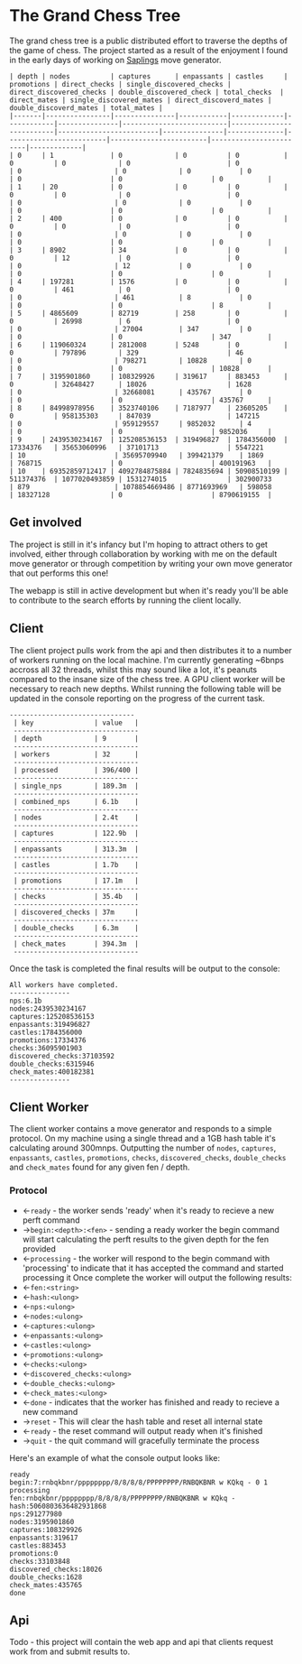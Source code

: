 # The Grand Chess Tree
The grand chess tree is a public distributed effort to traverse the depths of the game of chess. The project started as a result of the enjoyment I found in the early days of working on [Saplings](https://github.com/Timmoth/Sapling) move generator. 


```
| depth | nodes          | captures      | enpassants | castles     | promotions | direct_checks | single_discovered_checks | direct_discovered_checks | double_discovered_check | total_checks  | direct_mates | single_discovered_mates | direct_discoverd_mates | double_discoverd_mates | total_mates |
|-------|----------------|---------------|------------|-------------|------------|---------------|--------------------------|--------------------------|-------------------------|---------------|--------------|-------------------------|------------------------|------------------------|-------------|
| 0     | 1              | 0             | 0          | 0           | 0          | 0             | 0                        | 0                        | 0                       | 0             | 0            | 0                       | 0                      | 0                      | 0           |
| 1     | 20             | 0             | 0          | 0           | 0          | 0             | 0                        | 0                        | 0                       | 0             | 0            | 0                       | 0                      | 0                      | 0           |
| 2     | 400            | 0             | 0          | 0           | 0          | 0             | 0                        | 0                        | 0                       | 0             | 0            | 0                       | 0                      | 0                      | 0           |
| 3     | 8902           | 34            | 0          | 0           | 0          | 12            | 0                        | 0                        | 0                       | 12            | 0            | 0                       | 0                      | 0                      | 0           |
| 4     | 197281         | 1576          | 0          | 0           | 0          | 461           | 0                        | 0                        | 0                       | 461           | 8            | 0                       | 0                      | 0                      | 8           |
| 5     | 4865609        | 82719         | 258        | 0           | 0          | 26998         | 6                        | 0                        | 0                       | 27004         | 347          | 0                       | 0                      | 0                      | 347         |
| 6     | 119060324      | 2812008       | 5248       | 0           | 0          | 797896        | 329                      | 46                       | 0                       | 798271        | 10828        | 0                       | 0                      | 0                      | 10828       |
| 7     | 3195901860     | 108329926     | 319617     | 883453      | 0          | 32648427      | 18026                    | 1628                     | 0                       | 32668081      | 435767       | 0                       | 0                      | 0                      | 435767      |
| 8     | 84998978956    | 3523740106    | 7187977    | 23605205    | 0          | 958135303     | 847039                   | 147215                   | 0                       | 959129557     | 9852032      | 4                       | 0                      | 0                      | 9852036     |
| 9     | 2439530234167  | 125208536153  | 319496827  | 1784356000  | 17334376   | 35653060996   | 37101713                 | 5547221                  | 10                      | 35695709940   | 399421379    | 1869                    | 768715                 | 0                      | 400191963   |
| 10    | 69352859712417 | 4092784875884 | 7824835694 | 50908510199 | 511374376  | 1077020493859 | 1531274015               | 302900733                | 879                     | 1078854669486 | 8771693969   | 598058                  | 18327128               | 0                      | 8790619155  |
 ```
## Get involved
The project is still in it's infancy but I'm hoping to attract others to get involved, either through collaboration by working with me on the default move generator or through competition by writing your own move generator that out performs this one! 

The webapp is still in active development but when it's ready you'll be able to contribute to the search efforts by running the client locally.

## Client
The client project pulls work from the api and then distributes it to a number of workers running on the local machine. I'm currently generating ~6bnps accross all 32 threads, whilst this may sound like a lot, it's peanuts compared to the insane size of the chess tree. A GPU client worker will be necessary to reach new depths.
Whilst running the following table will be updated in the console reporting on the progress of the current task.
```
-------------------------------
 | key               | value   |
 -------------------------------
 | depth             | 9       |
 -------------------------------
 | workers           | 32      |
 -------------------------------
 | processed         | 396/400 |
 -------------------------------
 | single_nps        | 189.3m  |
 -------------------------------
 | combined_nps      | 6.1b    |
 -------------------------------
 | nodes             | 2.4t    |
 -------------------------------
 | captures          | 122.9b  |
 -------------------------------
 | enpassants        | 313.3m  |
 -------------------------------
 | castles           | 1.7b    |
 -------------------------------
 | promotions        | 17.1m   |
 -------------------------------
 | checks            | 35.4b   |
 -------------------------------
 | discovered_checks | 37m     |
 -------------------------------
 | double_checks     | 6.3m    |
 -------------------------------
 | check_mates       | 394.3m  |
 -------------------------------
```
Once the task is completed the final results will be output to the console:
```
All workers have completed.
---------------
nps:6.1b
nodes:2439530234167
captures:125208536153
enpassants:319496827
castles:1784356000
promotions:17334376
checks:36095901903
discovered_checks:37103592
double_checks:6315946
check_mates:400182381
---------------
```

## Client Worker
The client worker contains a move generator and responds to a simple protocol. On my machine using a single thread and a 1GB hash table it's calculating around 300mnps. Outputting the number of `nodes`, `captures`, `enpassants`, `castles`, `promotions`, `checks`, `discovered_checks`, `double_checks` and `check_mates` found for any given fen / depth.

### Protocol
- <-`ready` - the worker sends 'ready' when it's ready to recieve a new perft command
- ->`begin:<depth>:<fen>` - sending a ready worker the begin command will start calculating the perft results to the given depth for the fen provided
- <-`processing` - the worker will respond to the begin command with 'processing' to indicate that it has accepted the command and started processing it
Once complete the worker will output the following results:
- <-`fen:<string>`
- <-`hash:<ulong>`
- <-`nps:<ulong>`
- <-`nodes:<ulong>`
- <-`captures:<ulong>`
- <-`enpassants:<ulong>`
- <-`castles:<ulong>`
- <-`promotions:<ulong>`
- <-`checks:<ulong>`
- <-`discovered_checks:<ulong>`
- <-`double_checks:<ulong>`
- <-`check_mates:<ulong>`
- <-`done` - indicates that the worker has finished and ready to recieve a new command
- ->`reset` - This will clear the hash table and reset all internal state
- <-`ready` - the reset command will output ready when it's finished
- ->`quit` - the quit command will gracefully terminate the process

Here's an example of what the console output looks like:
```
ready
begin:7:rnbqkbnr/pppppppp/8/8/8/8/PPPPPPPP/RNBQKBNR w KQkq - 0 1
processing
fen:rnbqkbnr/pppppppp/8/8/8/8/PPPPPPPP/RNBQKBNR w KQkq -
hash:5060803636482931868
nps:291277980
nodes:3195901860
captures:108329926
enpassants:319617
castles:883453
promotions:0
checks:33103848
discovered_checks:18026
double_checks:1628
check_mates:435765
done
```

## Api
Todo - this project will contain the web app and api that clients request work from and submit results to.
